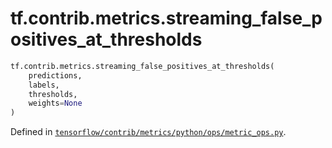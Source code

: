<div itemscope itemtype="http://developers.google.com/ReferenceObject">
<meta itemprop="name" content="tf.contrib.metrics.streaming_false_positives_at_thresholds" />
<meta itemprop="path" content="Stable" />
</div>

# tf.contrib.metrics.streaming_false_positives_at_thresholds

``` python
tf.contrib.metrics.streaming_false_positives_at_thresholds(
    predictions,
    labels,
    thresholds,
    weights=None
)
```



Defined in [`tensorflow/contrib/metrics/python/ops/metric_ops.py`](/code/stable/tensorflow/contrib/metrics/python/ops/metric_ops.py).

